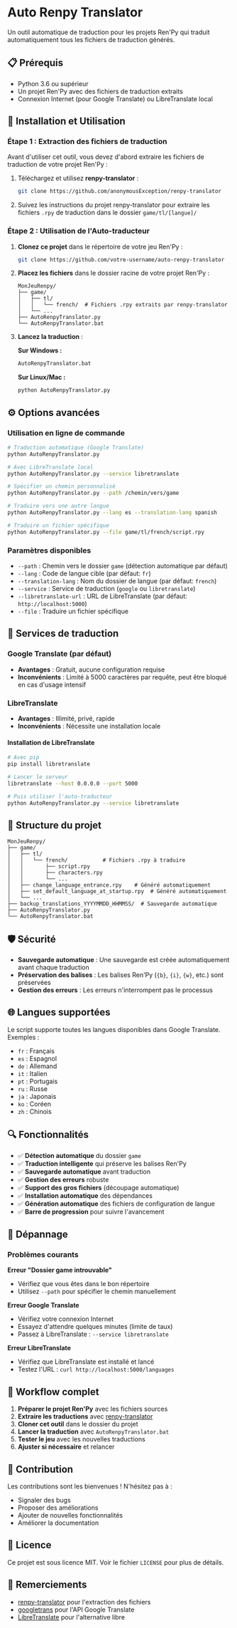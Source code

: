 # Auto Renpy Translator

Un outil automatique de traduction pour les projets Ren'Py qui traduit automatiquement tous les fichiers de traduction générés.

## 📋 Prérequis

- Python 3.6 ou supérieur
- Un projet Ren'Py avec des fichiers de traduction extraits
- Connexion Internet (pour Google Translate) ou LibreTranslate local

## 🚀 Installation et Utilisation

### Étape 1 : Extraction des fichiers de traduction

Avant d'utiliser cet outil, vous devez d'abord extraire les fichiers de traduction de votre projet Ren'Py :

1. Téléchargez et utilisez **renpy-translator** :
   ```bash
   git clone https://github.com/anonymousException/renpy-translator
   ```

2. Suivez les instructions du projet renpy-translator pour extraire les fichiers `.rpy` de traduction dans le dossier `game/tl/[langue]/`

### Étape 2 : Utilisation de l'Auto-traducteur

1. **Clonez ce projet** dans le répertoire de votre jeu Ren'Py :
   ```bash
   git clone https://github.com/votre-username/auto-renpy-translator
   ```

2. **Placez les fichiers** dans le dossier racine de votre projet Ren'Py :
   ```
   MonJeuRenpy/
   ├── game/
   │   ├── tl/
   │   │   └── french/  # Fichiers .rpy extraits par renpy-translator
   │   └── ...
   ├── AutoRenpyTranslator.py
   └── AutoRenpyTranslator.bat
   ```

3. **Lancez la traduction** :
   
   **Sur Windows :**
   ```bash
   AutoRenpyTranslator.bat
   ```
   
   **Sur Linux/Mac :**
   ```bash
   python AutoRenpyTranslator.py
   ```

## ⚙️ Options avancées

### Utilisation en ligne de commande

```bash
# Traduction automatique (Google Translate)
python AutoRenpyTranslator.py

# Avec LibreTranslate local
python AutoRenpyTranslator.py --service libretranslate

# Spécifier un chemin personnalisé
python AutoRenpyTranslator.py --path /chemin/vers/game

# Traduire vers une autre langue
python AutoRenpyTranslator.py --lang es --translation-lang spanish

# Traduire un fichier spécifique
python AutoRenpyTranslator.py --file game/tl/french/script.rpy
```

### Paramètres disponibles

- `--path` : Chemin vers le dossier `game` (détection automatique par défaut)
- `--lang` : Code de langue cible (par défaut: `fr`)
- `--translation-lang` : Nom du dossier de langue (par défaut: `french`)
- `--service` : Service de traduction (`google` ou `libretranslate`)
- `--libretranslate-url` : URL de LibreTranslate (par défaut: `http://localhost:5000`)
- `--file` : Traduire un fichier spécifique

## 🔧 Services de traduction

### Google Translate (par défaut)
- **Avantages** : Gratuit, aucune configuration requise
- **Inconvénients** : Limité à 5000 caractères par requête, peut être bloqué en cas d'usage intensif

### LibreTranslate
- **Avantages** : Illimité, privé, rapide
- **Inconvénients** : Nécessite une installation locale

#### Installation de LibreTranslate

```bash
# Avec pip
pip install libretranslate

# Lancer le serveur
libretranslate --host 0.0.0.0 --port 5000

# Puis utiliser l'auto-traducteur
python AutoRenpyTranslator.py --service libretranslate
```

## 📁 Structure du projet

```
MonJeuRenpy/
├── game/
│   ├── tl/
│   │   └── french/           # Fichiers .rpy à traduire
│   │       ├── script.rpy
│   │       ├── characters.rpy
│   │       └── ...
│   ├── change_language_entrance.rpy    # Généré automatiquement
│   ├── set_default_language_at_startup.rpy  # Généré automatiquement
│   └── ...
├── backup_translations_YYYYMMDD_HHMMSS/  # Sauvegarde automatique
├── AutoRenpyTranslator.py
└── AutoRenpyTranslator.bat
```

## 🛡️ Sécurité

- **Sauvegarde automatique** : Une sauvegarde est créée automatiquement avant chaque traduction
- **Préservation des balises** : Les balises Ren'Py (`{b}`, `{i}`, `{w}`, etc.) sont préservées
- **Gestion des erreurs** : Les erreurs n'interrompent pas le processus

## 🌐 Langues supportées

Le script supporte toutes les langues disponibles dans Google Translate. Exemples :

- `fr` : Français
- `es` : Espagnol
- `de` : Allemand
- `it` : Italien
- `pt` : Portugais
- `ru` : Russe
- `ja` : Japonais
- `ko` : Coréen
- `zh` : Chinois

## 🔍 Fonctionnalités

- ✅ **Détection automatique** du dossier `game`
- ✅ **Traduction intelligente** qui préserve les balises Ren'Py
- ✅ **Sauvegarde automatique** avant traduction
- ✅ **Gestion des erreurs** robuste
- ✅ **Support des gros fichiers** (découpage automatique)
- ✅ **Installation automatique** des dépendances
- ✅ **Génération automatique** des fichiers de configuration de langue
- ✅ **Barre de progression** pour suivre l'avancement

## 🐛 Dépannage

### Problèmes courants

**Erreur "Dossier game introuvable"**
- Vérifiez que vous êtes dans le bon répertoire
- Utilisez `--path` pour spécifier le chemin manuellement

**Erreur Google Translate**
- Vérifiez votre connexion Internet
- Essayez d'attendre quelques minutes (limite de taux)
- Passez à LibreTranslate : `--service libretranslate`

**Erreur LibreTranslate**
- Vérifiez que LibreTranslate est installé et lancé
- Testez l'URL : `curl http://localhost:5000/languages`

## 📝 Workflow complet

1. **Préparer le projet Ren'Py** avec les fichiers sources
2. **Extraire les traductions** avec [renpy-translator](https://github.com/anonymousException/renpy-translator)
3. **Cloner cet outil** dans le dossier du projet
4. **Lancer la traduction** avec `AutoRenpyTranslator.bat`
5. **Tester le jeu** avec les nouvelles traductions
6. **Ajuster si nécessaire** et relancer

## 🤝 Contribution

Les contributions sont les bienvenues ! N'hésitez pas à :
- Signaler des bugs
- Proposer des améliorations
- Ajouter de nouvelles fonctionnalités
- Améliorer la documentation

## 📄 Licence

Ce projet est sous licence MIT. Voir le fichier `LICENSE` pour plus de détails.

## 🙏 Remerciements

- [renpy-translator](https://github.com/anonymousException/renpy-translator) pour l'extraction des fichiers
- [googletrans](https://github.com/ssut/googletrans) pour l'API Google Translate
- [LibreTranslate](https://github.com/LibreTranslate/LibreTranslate) pour l'alternative libre
